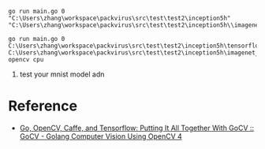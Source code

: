 ```shell
go run main.go 0 "C:\Users\zhang\workspace\packvirus\src\test\test2\inception5h" "C:\Users\zhang\workspace\packvirus\src\test\test2\inception5h\\imagenet_comp_graph_label_strings.txt"

go run main.go 0 C:\Users\zhang\workspace\packvirus\src\test\test2\inception5h\tensorflow_inception_graph.pb C:\Users\zhang\workspace\packvirus\src\test\test2\inception5h\imagenet_comp_graph_label_strings.txt opencv cpu

```

1. test your mnist model adn 

# Reference
- [Go, OpenCV, Caffe, and Tensorflow: Putting It All Together With GoCV :: GoCV - Golang Computer Vision Using OpenCV 4](https://gocv.io/blog/2018-01-23-go-opencv-tensorflow-caffe/)
